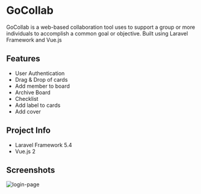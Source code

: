 # GoCollab
GoCollab is a web-based collaboration tool uses to support a group or more individuals to accomplish a common goal or objective. Built using Laravel Framework and Vue.js

## Features
- User Authentication
- Drag & Drop of cards
- Add member to board
- Archive Board
- Checklist
- Add label to cards
- Add cover

## Project Info
- Laravel Framework 5.4
- Vue.js 2

## Screenshots
![login-page](https://github.com/jmdhagz/GoCollab/blob/master/public/images/login-page.jpg)
